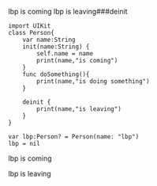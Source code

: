 lbp is coming
lbp is leaving###deinit




```
import UIKit
class Person{
    var name:String
    init(name:String) {
        self.name = name
        print(name,"is coming")
    }
    func doSomething(){
        print(name,"is doing something")
    }
    
    deinit {
        print(name,"is leaving")
    }
}

var lbp:Person? = Person(name: "lbp")
lbp = nil

```

lbp is coming

lbp is leaving

